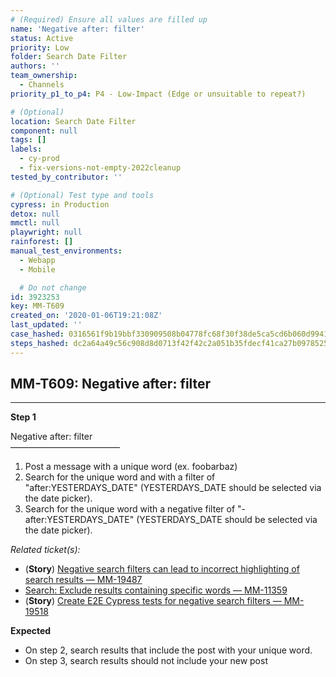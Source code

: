 ```yaml
---
# (Required) Ensure all values are filled up
name: 'Negative after: filter'
status: Active
priority: Low
folder: Search Date Filter
authors: ''
team_ownership:
  - Channels
priority_p1_to_p4: P4 - Low-Impact (Edge or unsuitable to repeat?)

# (Optional)
location: Search Date Filter
component: null
tags: []
labels:
  - cy-prod
  - fix-versions-not-empty-2022cleanup
tested_by_contributor: ''

# (Optional) Test type and tools
cypress: in Production
detox: null
mmctl: null
playwright: null
rainforest: []
manual_test_environments:
  - Webapp
  - Mobile

  # Do not change
id: 3923253
key: MM-T609
created_on: '2020-01-06T19:21:08Z'
last_updated: ''
case_hashed: 0316561f9b19bbf330909508b04778fc68f30f38de5ca5cd6b060d994158a7e7b50ff8fa0623403d377f446a7fa94987
steps_hashed: dc2a64a49c56c908d8d0713f42f42c2a051b35fdecf41ca27b09785259379413608af9b25847863f5e09b2db454d2c6b
---
```


<!-- (Auto-generated) Based on frontmatter's "key" and "name" -->

## MM-T609: Negative after: filter

---

**Step 1**

Negative after: filter\
–––––––––––––––––––––––––

1. Post a message with a unique word (ex. foobarbaz)
2. Search for the unique word and with a filter of "after:YESTERDAYS\_DATE" (YESTERDAYS\_DATE should be selected via the date picker).
3. Search for the unique word with a negative filter of "-after:YESTERDAYS\_DATE" (YESTERDAYS\_DATE should be selected via the date picker).

_Related ticket(s):_

- (**Story**) [Negative search filters can lead to incorrect highlighting of search results — MM-19487](https://mattermost.atlassian.net/browse/MM-19487)
- [Search: Exclude results containing specific words — MM-11359](https://mattermost.atlassian.net/browse/MM-11359)
- (**Story**) [Create E2E Cypress tests for negative search filters — MM-19518](https://mattermost.atlassian.net/browse/MM-19518)

**Expected**

- On step 2, search results that include the post with your unique word.
- On step 3, search results should not include your new post

